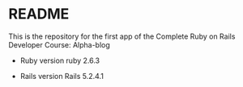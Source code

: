 # README

This is the repository for the first app of the Complete Ruby on Rails Developer Course: Alpha-blog 



* Ruby version 
ruby 2.6.3

* Rails version 
Rails 5.2.4.1